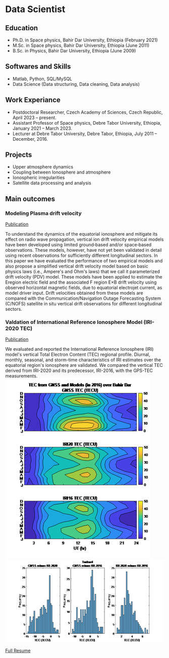 # Data Scientist

## Education

- Ph.D. in Space physics, Bahir Dar University, Ethiopia (February 2021)
- M.Sc. in Space physics, Bahir Dar University, Ethiopia (June 2011)
- B.Sc. in Physics, Bahir Dar University, Ethiopia (June 2009)

## Softwares and Skills
- Matlab, Python, SQL/MySQL
- Data Science (Data structuring, Data cleaning, Data analysis)

## Work Experiance
- Postdoctoral Researcher, Czech Academy of Sciences, Czech Republic, April 2023 – present.
- Assistant Professor of Space physics, Debre Tabor University, Ethiopia, January 2021 – March 2023.
- Lecturer at Debre Tabor University, Debre Tabor, Ethiopia, July 2011 – December, 2016.

## Projects
- Upper atmosphere dynamics
- Coupling between Ionosphere and atmosphere
- Ionospheric irregularities
- Satellite data processing and analysis

## Main outcomes
### Modeling Plasma drift velocity
[Publication](https://agupubs.onlinelibrary.wiley.com/doi/epdf/10.1029/2019RS006800)

To understand the dynamics of the equatorial ionosphere and mitigate its effect on radio wave propagation, vertical ion drift velocity empirical models have been developed using limited ground‐based and/or space‐based observations. These models, however, have not yet been validated in detail using recent observations for sufficiently different longitudinal sectors. In this paper we have evaluated the performance of two empirical models and also propose a simplified vertical drift velocity model based on basic physics laws (i.e., Ampere's and Ohm's laws) that we call it parameterized drift velocity (PDV) model. These models have been applied to estimate the Eregion electric field and the associated F region E×B drift velocity using observed horizontal magnetic fields, due to equatorial electrojet current, as model driver input. Drift velocities obtained from these models are compared with the Communication/Navigation Outage Forecasting System (C/NOFS) satellite in situ vertical drift observations for different longitudinal sectors.

 

### Valdation of International Reference Ionosphere Model (IRI-2020 TEC)
[Publication](https://www.sciencedirect.com/science/article/pii/S0273117723007913)

We evaluated and reported the International Reference Ionosphere (IRI) model's vertical Total Electron Content (TEC) regional profile. Diurnal, monthly, seasonal, and storm-time characteristics of IRI estimates over the equatorial region's ionosphere are validated. We compared the vertical TEC derived from IRI-2020 and its predecessor, IRI-2016, with the GPS-TEC measurements.
![IRI-2020 TEC](Contour.png) ![IRI-2020 TEC](Histogram.png)

<a href="(https://github.com/Habtamu-Alemu/Habtamu-Alemu.github.io.gitResume_2023.pdf" target="_blank">Full Resume</a>
